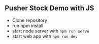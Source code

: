 ## Pusher Stock Demo with JS

- Clone repository
- run npm install
- start node server with `npm run serve`
- start web app with `npm run dev`